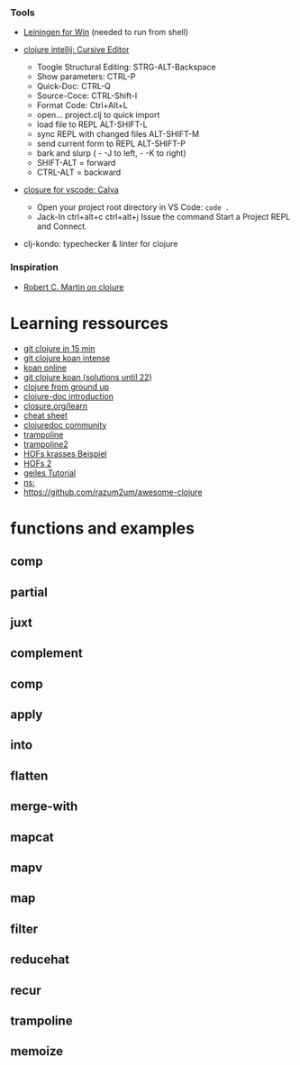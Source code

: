
### Tools  

- [Leiningen for Win](https://djpowell.github.io/leiningen-win-installer/)
(needed to run from shell)
- [clojure intellij: Cursive Editor](https://cursive-ide.com/userguide/paredit.html)
    - Toogle Structural Editing: STRG-ALT-Backspace
    - Show parameters: CTRL-P
    - Quick-Doc: CTRL-Q
    - Source-Coce: CTRL-Shift-I
    - Format Code: Ctrl+Alt+L
    - open... project.clj to quick import
    - load file to REPL ALT-SHIFT-L
    - sync REPL with changed files ALT-SHIFT-M
    - send current form to REPL ALT-SHIFT-P
    - bark and slurp ( - -J to left, - -K to right)
    - SHIFT-ALT = forward
    - CTRL-ALT = backward

- [closure for vscode: Calva](https://calva.io/)
    - Open your project root directory in VS Code: `code .`
    - Jack-In ctrl+alt+c ctrl+alt+j Issue the command Start a Project REPL and Connect.
- clj-kondo: typechecker & linter for clojure
### Inspiration
- [Robert C. Martin on clojure](https://blog.cleancoder.com/uncle-bob/2019/08/22/WhyClojure.html)  

# Learning ressources
- [git clojure in 15 min](https://gist.github.com/hindol/727eb69e9943b371e66902c19960fd0c)  
- [git clojure koan intense](https://github.com/functional-koans)
- [koan online](http://clojurescriptkoans.com/)
- [git clojure koan (solutions until 22)](https://gist.github.com/lildata/e9110d3e84a3d380e15c)  
- [clojure from ground up](https://aphyr.com/posts/301-clojure-from-the-ground-up-welcome)
- [clojure-doc introduction](http://clojure-doc.org/articles/tutorials/introduction.html)
- [closure.org/learn](https://www.clojure.org/guides/learn/syntax)  
- [cheat sheet](https://www.clojure.org/api/cheatsheet)
- [clojuredoc community](http://clojuredocs.org/)
- [trampoline](https://clojuredocs.org/clojure.core/trampoline)
- [trampoline2](http://clojurebridge-berlin.org/community-docs/docs/clojure/trampoline/)
- [HOFs krasses Beispiel](https://christophermaier.name/2011/07/07/)
- [HOFs 2](writing-elegant-clojure-code-using-higher-order-functions/)
- [geiles Tutorial](http://clojurebridge-berlin.org/community-docs/docs/clojure/higher-order-function/)
- [ns:](https://www.braveclojure.com/organization/)
- https://github.com/razum2um/awesome-clojure

# functions and examples

## comp 
## partial
## juxt
## complement
## comp
## apply
## into 
## flatten 
## merge-with
## mapcat 
## mapv 
## map 
## filter 
## reducehat
## recur
## trampoline
## memoize 

